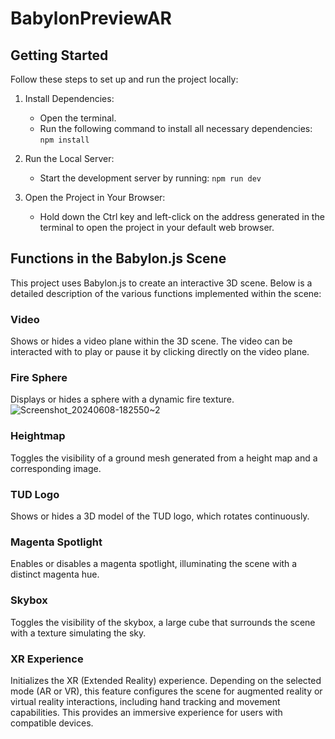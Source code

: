 # BabylonPreviewAR

## Getting Started
Follow these steps to set up and run the project locally:

1. Install Dependencies:
    - Open the terminal.
    - Run the following command to install all necessary dependencies: `npm install`

2. Run the Local Server:
    - Start the development server by running: `npm run dev`

3. Open the Project in Your Browser:
   - Hold down the Ctrl key and left-click on the address generated in the terminal to open the project in your default web browser.

## Functions in the Babylon.js Scene
This project uses Babylon.js to create an interactive 3D scene. Below is a detailed description of the various functions implemented within the scene:
### Video
Shows or hides a video plane within the 3D scene. The video can be interacted with to play or pause it by clicking directly on the video plane. 
### Fire Sphere
Displays or hides a sphere with a dynamic fire texture. 
![Screenshot_20240608-182550~2](https://github.com/EClp007/BabylonPreviewAR/assets/96184306/c9e755b5-3af3-4dc1-b818-b99e07b20999)

### Heightmap
Toggles the visibility of a ground mesh generated from a height map and a corresponding image.
### TUD Logo
 Shows or hides a 3D model of the TUD logo, which rotates continuously.
### Magenta Spotlight
Enables or disables a magenta spotlight, illuminating the scene with a distinct magenta hue. 
### Skybox
Toggles the visibility of the skybox, a large cube that surrounds the scene with a texture simulating the sky.
### XR Experience
Initializes the XR (Extended Reality) experience. Depending on the selected mode (AR or VR), this feature configures the scene for augmented reality or virtual reality interactions, including hand tracking and movement capabilities. This provides an immersive experience for users with compatible devices.
